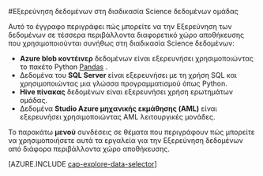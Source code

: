 <properties 
    pageTitle="Εξερεύνηση δεδομένων στη διαδικασία ομάδας δεδομένων Science | Microsoft Azure" 
    description="Μάθετε πώς μπορείτε να εξερευνήσετε δεδομένα σε διάφορα περιβάλλοντα χώρο αποθήκευσης." 
    services="machine-learning,storage" 
    documentationCenter="" 
    authors="bradsev" 
    manager="jhubbard" 
    editor="cgronlun" />

<tags 
    ms.service="machine-learning" 
    ms.workload="data-services" 
    ms.tgt_pltfrm="na" 
    ms.devlang="na" 
    ms.topic="article" 
    ms.date="09/13/2016" 
    ms.author="bradsev" /> 

#<a name="explore-data-in-the-team-data-science-process"></a>Εξερεύνηση δεδομένων στη διαδικασία Science δεδομένων ομάδας

Αυτό το έγγραφο περιγράφει πώς μπορείτε να την Εξερεύνηση των δεδομένων σε τέσσερα περιβάλλοντα διαφορετικό χώρο αποθήκευσης που χρησιμοποιούνται συνήθως στη διαδικασία Science δεδομένων:

- **Azure blob κοντέινερ** δεδομένων είναι εξερευνήσει χρησιμοποιώντας το πακέτο Python [Pandas](http://pandas.pydata.org/) .
- Δεδομένα του **SQL Server** είναι εξερευνήσει με τη χρήση SQL και χρησιμοποιώντας μια γλώσσα προγραμματισμού όπως Python.
- **Hive πίνακας** δεδομένων είναι εξερευνήσει χρήση ερωτημάτων ομάδας.
- Δεδομένα **Studio Azure μηχανικής εκμάθησης (AML)** είναι εξερευνήσει χρησιμοποιώντας AML λειτουργικές μονάδες.

Το παρακάτω **μενού** συνδέσεις σε θέματα που περιγράφουν πώς μπορείτε να χρησιμοποιήσετε αυτά τα εργαλεία για την Εξερεύνηση δεδομένων από διάφορα περιβάλλοντα χώρο αποθήκευσης. 

[AZURE.INCLUDE [cap-explore-data-selector](../../includes/cap-explore-data-selector.md)]


